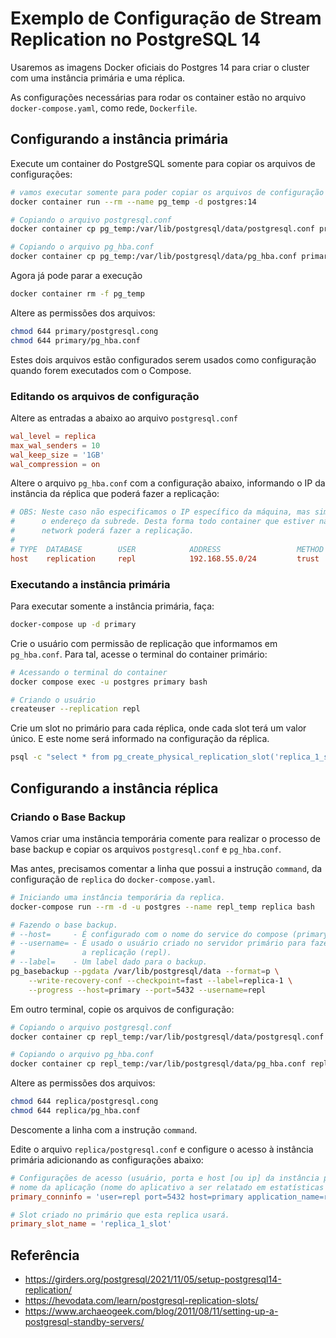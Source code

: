 # Exemplo de Configuração de Stream Replication no PostgreSQL 14

Usaremos as imagens Docker oficiais do Postgres 14 para criar o cluster com
uma instância primária e uma réplica.

As configurações necessárias para rodar os container estão no arquivo
`docker-compose.yaml`, como rede, `Dockerfile`.

## Configurando a instância primária

Execute um container do PostgreSQL somente para copiar os arquivos de configurações:

```sh
# vamos executar somente para poder copiar os arquivos de configuração
docker container run --rm --name pg_temp -d postgres:14
```

```sh
# Copiando o arquivo postgresql.conf
docker container cp pg_temp:/var/lib/postgresql/data/postgresql.conf primary/

# Copiando o arquivo pg_hba.conf
docker container cp pg_temp:/var/lib/postgresql/data/pg_hba.conf primary/
```

Agora já pode parar a execução

```sh
docker container rm -f pg_temp
```

Altere as permissões dos arquivos:

```sh
chmod 644 primary/postgresql.cong
chmod 644 primary/pg_hba.conf
```

Estes dois arquivos estão configurados serem usados como configuração quando
forem executados com o Compose.

### Editando os arquivos de configuração

Altere as entradas a abaixo ao arquivo `postgresql.conf`

```conf
wal_level = replica
max_wal_senders = 10
wal_keep_size = '1GB'
wal_compression = on
```

Altere o arquivo `pg_hba.conf` com a configuração abaixo, informando o IP da
instância da réplica que poderá fazer a replicação:

```conf
# OBS: Neste caso não especificamos o IP específico da máquina, mas sim
#      o endereço da subrede. Desta forma todo container que estiver na
#      network poderá fazer a replicação.
#
# TYPE  DATABASE        USER            ADDRESS                 METHOD
host    replication     repl            192.168.55.0/24         trust
```

### Executando a instância primária

Para executar somente a instância primária, faça:

```sh
docker-compose up -d primary
```

Crie o usuário com permissão de replicação que informamos em `pg_hba.conf`.
Para tal, acesse o terminal do container primário:

```sh
# Acessando o terminal do container
docker compose exec -u postgres primary bash
```

```sh
# Criando o usuário
createuser --replication repl
```

Crie um slot no primário para cada réplica, onde cada slot terá um valor
único. E este nome será informado na configuração da réplica.

```sh
psql -c "select * from pg_create_physical_replication_slot('replica_1_slot');"
```

## Configurando a instância réplica

### Criando o Base Backup

Vamos criar uma instância temporária comente para realizar o processo de base
backup e copiar os arquivos `postgresql.conf` e `pg_hba.conf`.

Mas antes, precisamos comentar a linha que possui a instrução `command`,
da configuração de `replica` do `docker-compose.yaml`.

```sh
# Iniciando uma instância temporária da replica.
docker-compose run --rm -d -u postgres --name repl_temp replica bash
```

```sh
# Fazendo o base backup.
# --host=     - É configurado com o nome do service do compose (primary)
# --username= - É usado o usuário criado no servidor primário para fazer
#               a replicação (repl).
# --label=    - Um label dado para o backup.
pg_basebackup --pgdata /var/lib/postgresql/data --format=p \
    --write-recovery-conf --checkpoint=fast --label=replica-1 \
    --progress --host=primary --port=5432 --username=repl
```

Em outro terminal, copie os arquivos de configuração:

```sh
# Copiando o arquivo postgresql.conf
docker container cp repl_temp:/var/lib/postgresql/data/postgresql.conf replica/

# Copiando o arquivo pg_hba.conf
docker container cp repl_temp:/var/lib/postgresql/data/pg_hba.conf replica/
```

Altere as permissões dos arquivos:

```sh
chmod 644 replica/postgresql.cong
chmod 644 replica/pg_hba.conf
```

Descomente a linha com a instrução `command`.

Edite o arquivo `replica/postgresql.conf` e configure o acesso à instância primária
adicionando as configurações abaixo:

```conf
# Configurações de acesso (usuário, porta e host [ou ip] da instância primária) e
# nome da aplicação (nome do aplicativo a ser relatado em estatísticas e logs).
primary_conninfo = 'user=repl port=5432 host=primary application_name=replica-1'

# Slot criado no primário que esta replica usará.
primary_slot_name = 'replica_1_slot'
```

## Referência

- <https://girders.org/postgresql/2021/11/05/setup-postgresql14-replication/>
- <https://hevodata.com/learn/postgresql-replication-slots/>
- <https://www.archaeogeek.com/blog/2011/08/11/setting-up-a-postgresql-standby-servers/>
